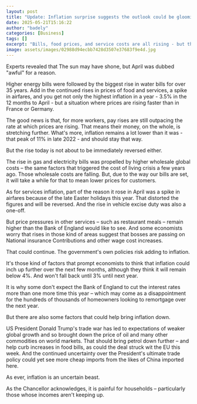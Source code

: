 ```yaml
---
layout: post
title: "Update: Inflation surprise suggests the outlook could be gloomier than we thought"
date: 2025-05-21T15:16:22
author: "badely"
categories: [Business]
tags: []
excerpt: "Bills, food prices, and service costs are all rising - but there is some good news"
image: assets/images/02988d94ecbb7428d3507e37683f9e4d.jpg
---
```


Experts revealed that The sun may have shone, but April was dubbed "awful" for a reason. 

Higher energy bills were followed by the biggest rise in water bills for over 35 years. Add in the continued rises in prices of food and services, a spike in airfares, and you get not only the highest inflation in a year - 3.5% in the 12 months to April - but a situation where prices are rising faster than in France or Germany.

The good news is that, for more workers, pay rises are still outpacing the rate at which prices are rising. That means their money, on the whole, is stretching further. What's more, inflation remains a lot lower than it was - that peak of 11% in late 2022 - and should stay that way.

But the rise today is not about to be immediately reversed either.

The rise in gas and electricity bills was propelled by higher wholesale global costs – the same factors that triggered the cost of living crisis a few years ago. Those wholesale costs are falling. But, due to the way our bills are set, it will take a while for that to mean lower prices for customers.

As for services inflation, part of the reason it rose in April was a spike in airfares because of the late Easter holidays this year. That distorted the figures and will be reversed. And the rise in vehicle excise duty was also a one-off.

But price pressures in other services – such as restaurant meals – remain higher than the Bank of England would like to see. And some economists worry that rises in those kind of areas suggest that bosses are passing on National insurance Contributions and other wage cost increases. 

That could continue. The government's own policies risk adding to inflation.

It's those kind of factors that prompt economists to think that inflation could inch up further over the next few months, although they think it will remain below 4%. And won't fall back until 3% until next year. 

It is why some  don't expect the Bank of England to cut the interest rates more than one more time this year – which may come as a disappointment for the hundreds of thousands of homeowners looking to remortgage over the next year.

But there are also some factors that could help bring inflation down. 

US President Donald Trump's trade war has led to expectations of weaker global growth and so brought down the price of oil and many other commodities on world markets. That should bring petrol down further – and help curb increases in food bills, as could the deal struck wit the EU this week. And the continued uncertainty over the President's ultimate trade policy could yet see more cheap imports from the likes of China imported here.

As ever, inflation is an uncertain beast.

As the Chancellor acknowledges, it is painful for households – particularly those whose incomes aren't keeping up. 

